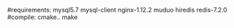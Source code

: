#requirements:
    mysql5.7
    mysql-client
    nginx-1.12.2
    muduo
    hiredis
    redis-7.2.0
#compile:
    cmake..
    make

